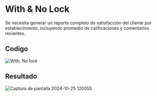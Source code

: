 <h1>With & No Lock</h1> 

<p>Se necesita generar un reporte completo de satisfacción del cliente por establecimiento, incluyendo promedio de calificaciones y comentarios recientes.</p> 

<h2>Codigo</h2>

![With, No lock](https://github.com/user-attachments/assets/b1cc6bcd-ee36-4836-a713-8a60ed10a06f)

<h2>Resultado</h2>

![Captura de pantalla 2024-10-25 120055](https://github.com/user-attachments/assets/eaf1f0a2-67a9-4e06-9211-b005ec34f114)
